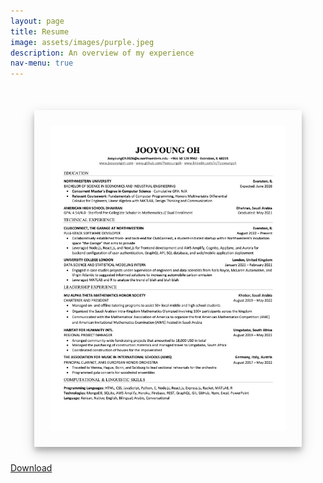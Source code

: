 ```yaml
---
layout: page
title: Resume
image: assets/images/purple.jpeg
description: An overview of my experience
nav-menu: true
---
```

<style>
    .center {
        display: block;
        margin-left: auto;
        margin-right: auto;
        width: 75%;
        margin-top: 50px;
        margin-bottom: 25px;
        padding-right: 25px;
        padding-left: 25px; 
        padding-top: 25px;
        padding-bottom: 25px;
        max-width: 75%;
        height: auto;
    }

    #resume {
        cursor: pointer;
        transition: 0.3s;
        box-shadow: 0px 6px 8px 0 rgba(0, 0, 0, 0.2), 0px 8px 20px 0 rgba(0, 0, 0, 0.19);
    }

    #resume:hover {
        opacity: 0.7;
    }

    /* Creating Modal Overlay */
    .modal {
        display: none;
        position: fixed;
        z-index: 2;
        padding-top: 100px;
        left: 0;
        top: 0;
        width: 100%;
        height: 100%;
        overflow: auto;
        background-color: rgb(0,0,0);
        background-color: rgba(0,0,0,0.9);
    }

    /* Content of the modal */
    .modal-content {
        margin: auto;
        display: block;
        width: 80%;
        max-width: 700px;
    }

    /* Modal Image Caption */
    #caption {
        margin: auto;
        display: block;
        width: 80%;
        max-width: 700px;
        text-align: center;
        color: #ccc;
        padding: 10px 0;
        height: 150px;
    }

    /* Animation (Find in _image.scss file) */
    .modal-content, #caption {
        animation-name: zoom;
        animation duration: 0.6s;
    }

    @keyframes zoom {
        from {transform: scale(0.1)}
        to {transform: scale(1)}
    }

    /* Close button */
    .close {
        position: absolute;
        top: 50px;
        right: 35px;
        color: #f1f1f1;
        font-size: 40px;
        font-weight: bold;
        transition: 0.3s;
    }

    .close:hover, .close:focus {
        color: #bbb;
        text-decoration: none;
        cursor: pointer;
    }

    /* Mobile responsive */
    @media only screen and (max-width: 700px) {
        .modal-content {
            width: 100%;
        }
    }

</style>

<img class="center" id="resume" src="assets/images/Resume.jpg" alt="Last updated: 8/2/2022">

<!-- Modal  -->
<div id="resumeModal" class="modal"> 
    <span class="close">&times;</span>
    <img class="modal-content" id="modalimg">
    <div id="caption"></div>
</div>

<div class="content">
    <div class="inner">
            <a href="assets/Resume-JOH.pdf" class="button special icon fa-download" target="_blank" rel="noopener noreferrer" download="Resume-JOH">Download</a>
    </div>
</div>

<script>
    var modal = document.getElementById("resumeModal");
    var img = document.getElementById("resume");
    var modalImg = document.getElementById("modalimg");
    var captionText = document.getElementById("caption");
    img.onclick = function()
    {
        modal.style.display = "inline-block";
        modalImg.src = this.src;
        captionText.innerHTML = this.alt;
    }

    var span = document.getElementsByClassName("close")[0];

    // Closing the modal
    document.addEventListener('keydown', function(event) {
    if(event.keyCode == 27) {
        modal.style.display = "none";
    }});

    span.onclick = function()
    {
        modal.style.display = "none";
    }

    
</script>